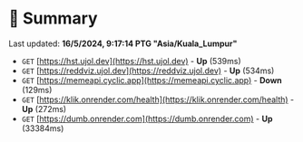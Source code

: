 # 📖 Summary
Last updated: **16/5/2024, 9:17:14 PTG "Asia/Kuala_Lumpur"**

- `GET` [https://hst.ujol.dev](https://hst.ujol.dev) - **Up** (539ms)
- `GET` [https://reddviz.ujol.dev](https://reddviz.ujol.dev) - **Up** (534ms)
- `GET` [https://memeapi.cyclic.app](https://memeapi.cyclic.app) - **Down** (129ms)
- `GET` [https://klik.onrender.com/health](https://klik.onrender.com/health) - **Up** (272ms)
- `GET` [https://dumb.onrender.com](https://dumb.onrender.com) - **Up** (33384ms)
